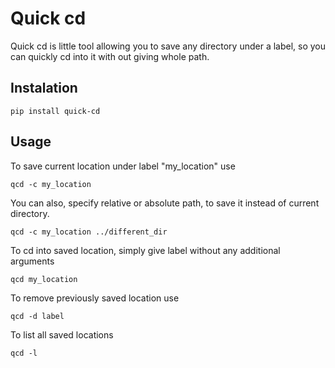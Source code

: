 # Quick cd
Quick cd is little tool allowing you to save any directory under a label, so you can quickly cd into it with out giving whole path.

## Instalation
```
pip install quick-cd
```

## Usage
To save current location under label "my_location" use  
```
qcd -c my_location
```

You can also, specify relative or absolute path, to save it instead of current directory.
```
qcd -c my_location ../different_dir
```
To cd into saved location, simply give label without any additional arguments
```
qcd my_location
```
To remove previously saved location use
```
qcd -d label
```
To list all saved locations
```
qcd -l
```
